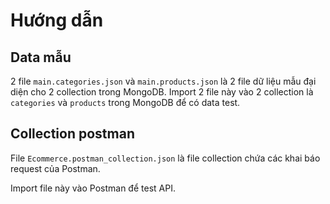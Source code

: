 # Hướng dẫn

## Data mẫu

2 file `main.categories.json` và `main.products.json` là 2 file dữ liệu mẫu đại diện cho 2 collection trong MongoDB. Import 2 file này vào 2 collection là `categories` và `products` trong MongoDB để có data test.

## Collection postman

File `Ecommerce.postman_collection.json` là file collection chứa các khai báo request của Postman.

Import file này vào Postman để test API.

